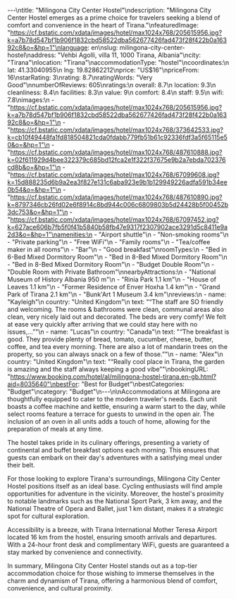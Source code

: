 ---\ntitle: "Milingona City Center Hostel"\ndescription: "Milingona City Center Hostel emerges as a prime choice for travelers seeking a blend of comfort and convenience in the heart of Tirana."\nfeaturedImage: "https://cf.bstatic.com/xdata/images/hotel/max1024x768/205615956.jpg?k=a7b78d547bf1b906f1832cbd58522dba562677426fad473f28f422b0a16392c8&o=&hp=1"\nlanguage: en\nslug: milingona-city-center-hostel\naddress: "Vehbi Agolli, villa 11, 1000 Tirana, Albania"\ncity: "Tirana"\nlocation: "Tirana"\naccommodationType: "hostel"\ncoordinates:\n  lat: 41.33040955\n  lng: 19.82862212\nprice: "US$16"\npriceFrom: 16\nstarRating: 3\nrating: 8.7\nratingWords: "Very Good"\nnumberOfReviews: 605\nratings:\n  overall: 8.7\n  location: 9.3\n  cleanliness: 8.4\n  facilities: 8.3\n  value: 9\n  comfort: 8.4\n  staff: 9.5\n  wifi: 7.8\nimages:\n  - "https://cf.bstatic.com/xdata/images/hotel/max1024x768/205615956.jpg?k=a7b78d547bf1b906f1832cbd58522dba562677426fad473f28f422b0a16392c8&o=&hp=1"\n  - "https://cf.bstatic.com/xdata/images/hotel/max1024x768/373642533.jpg?k=cb10f49448fa1fd818504821cda0fdabb779fb51b61c92336fdf3a5f65115e50&o=&hp=1"\n  - "https://cf.bstatic.com/xdata/images/hotel/max1024x768/487610888.jpg?k=02f611929d4bee322379c685bd12fca2e1f322f37675e9b2a7ebda702376cd8b&o=&hp=1"\n  - "https://cf.bstatic.com/xdata/images/hotel/max1024x768/67099608.jpg?k=15d888235d6b9a2ea3f827e131c6aba923e9b1b129949226adfa591b34ee0b54&o=&hp=1"\n  - "https://cf.bstatic.com/xdata/images/hotel/max1024x768/487610890.jpg?k=8797346cb26fd02e6f8914c8bd944c006c6809803b5d24428b5f00452b3dc753&o=&hp=1"\n  - "https://cf.bstatic.com/xdata/images/hotel/max1024x768/67097452.jpg?k=627ace606b7fb5f0f41b5840b58fb47e9317f2307902ace3291d5c8411e9a2d3&o=&hp=1"\namenities:\n  - "Airport shuttle"\n  - "Non-smoking rooms"\n  - "Private parking"\n  - "Free WiFi"\n  - "Family rooms"\n  - "Tea/coffee maker in all rooms"\n  - "Bar"\n  - "Good breakfast"\nroomTypes:\n  - "Bed in 6-Bed Mixed Dormitory Room"\n  - "Bed in 8-Bed Mixed Dormitory Room"\n  - "Bed in 8-Bed Mixed Dormitory Room"\n  - "Budget Double Room"\n  - "Double Room with Private Bathroom"\nnearbyAttractions:\n  - "National Museum of History Albania 950 m"\n  - "Rinia Park 1.1 km"\n  - "House of Leaves 1.1 km"\n  - "Former Residence of Enver Hoxha 1.4 km"\n  - "Grand Park of Tirana 2.1 km"\n  - "Bunk'Art 1 Museum 3.4 km"\nreviews:\n  - name: "Kayleigh"\n    country: "United Kingdom"\n    text: "“The staff are SO friendly and welcoming. The rooms & bathrooms were clean, communal areas also clean, very nicely laid out and decorated. The beds are very comfy! We felt at ease very quickly after arriving that we could stay here with no issues,...”"\n  - name: "Lucas"\n    country: "Canada"\n    text: "“The breakfast is good. They provide plenty of bread, tomato, cucumber, cheese, butter, coffee, and tea every morning. There are also a lot of mandarin trees on the property, so you can always snack on a few of those.”"\n  - name: "Alex"\n    country: "United Kingdom"\n    text: "“Really cool place in Tirana, the garden is amazing and the staff always keeping a good vibe”"\nbookingURL: "https://www.booking.com/hotel/al/milingona-hostel-tirana.en-gb.html?aid=8035640"\nbestFor: "Best for Budget"\nbestCategories: "Budget"\ncategory: "Budget"\n---\n\nAccommodations at Milingona are thoughtfully equipped to cater to the modern traveler's needs. Each unit boasts a coffee machine and kettle, ensuring a warm start to the day, while select rooms feature a terrace for guests to unwind in the open air. The inclusion of an oven in all units adds a touch of home, allowing for the preparation of meals at any time.

The hostel takes pride in its culinary offerings, presenting a variety of continental and buffet breakfast options each morning. This ensures that guests can embark on their day's adventures with a satisfying meal under their belt.

For those looking to explore Tirana's surroundings, Milingona City Center Hostel positions itself as an ideal base. Cycling enthusiasts will find ample opportunities for adventure in the vicinity. Moreover, the hostel's proximity to notable landmarks such as the National Sport Park, 3 km away, and the National Theatre of Opera and Ballet, just 1 km distant, makes it a strategic spot for cultural exploration.

Accessibility is a breeze, with Tirana International Mother Teresa Airport located 16 km from the hostel, ensuring smooth arrivals and departures. With a 24-hour front desk and complimentary WiFi, guests are guaranteed a stay marked by convenience and connectivity.

In summary, Milingona City Center Hostel stands out as a top-tier accommodation choice for those wishing to immerse themselves in the charm and dynamism of Tirana, offering a harmonious blend of comfort, convenience, and cultural proximity.